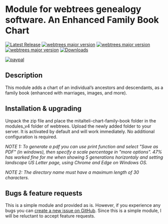 Module for webtrees genealogy software. An Enhanced Family Book Chart 
=====================================================================

[![Latest Release](https://img.shields.io/github/release/elysch/webtrees-mitalteli-chart-family-book.svg)][1]
[![webtrees major version](https://img.shields.io/badge/webtrees-v2.0.x-green)][2]
[![webtrees major version](https://img.shields.io/badge/webtrees-v2.1.x-green)][2]
[![webtrees major version](https://img.shields.io/badge/webtrees-v2.2.x-green)][2]
[![Downloads](https://img.shields.io/github/downloads/elysch/webtrees-mitalteli-chart-family-book/total.svg)]()

[![paypal](https://www.paypalobjects.com/en_US/i/btn/btn_donateCC_LG.gif)](https://www.paypal.com/donate/?business=EU37HN97QD9EU&no_recurring=0&currency_code=MXN)

Description
------------
This module adds a chart of an individual’s ancestors and descendants, as a family book (enhanced with marriages, images, and more).

Installation & upgrading
------------------------
Unpack the zip file and place the mitalteli-chart-family-book folder in the modules_v4 folder of webtrees. Upload the newly added folder to your server. It is activated by default and will work immediately. No additional configuration is required.

*NOTE 1: To generate a pdf you can use print function and select "Save as PDF" (in windows), then specify a scale percentage in "more options". 47% has worked fine for me when showing 5 generations horizontaly and setting landscape US Letter page, using Chrome and Edge on Windows OS.*

*NOTE 2: The directory name must have a maximum length of 30 characters.*


Bugs & feature requests
-------------------------
This is a simple module and provided as is. However, if you experience any bugs you can [create a new issue on GitHub][3]. Since this is a simple module, I will be reluctant to accept feature requests.

 [1]: https://github.com/elysch/webtrees-mitalteli-chart-family-book/releases/latest
 [2]: https://webtrees.github.io/download
 [3]: https://github.com/elysch/webtrees-mitalteli-chart-family-book/issues?state=open
